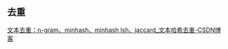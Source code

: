 ## 去重
[文本去重：n-gram、minhash、minhash lsh、jaccard\_文本哈希去重-CSDN博客](https://blog.csdn.net/weixin_45890238/article/details/134034897)